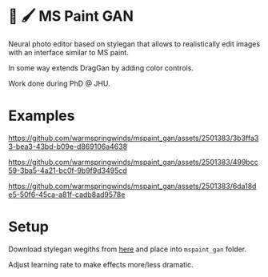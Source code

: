 # :art: :paintbrush:  MS Paint GAN
Neural photo editor based on stylegan that allows to realistically edit images with an interface similar to MS paint.

In some way extends DragGan by adding color controls.

Work done during PhD @ JHU. 

# Examples


https://github.com/warmspringwinds/mspaint_gan/assets/2501383/3b3ffa33-bea3-43bd-b09e-d869106a4638

https://github.com/warmspringwinds/mspaint_gan/assets/2501383/499bcc59-3ba5-4a21-bc0f-9b9f9d3495cd


https://github.com/warmspringwinds/mspaint_gan/assets/2501383/6da18de5-50f6-45ca-a81f-cadb8ad9578e




# Setup

Download stylegan wegiths from [here](https://github.com/lernapparat/lernapparat/releases/download/v2019-02-01/karras2019stylegan-ffhq-1024x1024.for_g_all.pt) and place into ```mspaint_gan``` folder.

Adjust learning rate to make effects more/less dramatic.
